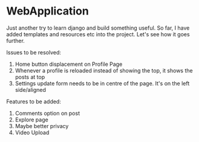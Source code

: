 # WebApplication

Just another try to learn django and build something useful.
So far, I have added templates and resources etc into the project.
Let's see how it goes further.


Issues to be resolved:
1. Home button displacement on Profile Page
2. Whenever a profile is reloaded instead of showing the top, it shows the posts at top
3. Settings update form needs to be in centre of the page. It's on the left side/aligned

Features to be added:
1. Comments option on post
2. Explore page
3. Maybe better privacy
4. Video Upload
